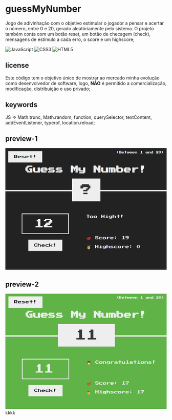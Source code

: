 # guessMyNumber

Jogo de adivinhação com o objetivo estimular o jogador a pensar e acertar o número, entre 0 e 20, gerado aleatóriamente pelo sistema. O projeto também conta com um botão reset, um botão de checagem (check), mensagens de estímulo a cada erro, o score e um highscore; 

![JavaScript](https://img.shields.io/badge/javascript-%23323330.svg?style=for-the-badge&logo=javascript&logoColor=%23F7DF1E) ![CSS3](https://img.shields.io/badge/css3-%231572B6.svg?style=for-the-badge&logo=css3&logoColor=white) ![HTML5](https://img.shields.io/badge/html5-%23E34F26.svg?style=for-the-badge&logo=html5&logoColor=white)

## license

Este código tem o objetivo único de mostrar ao mercado minha evolução como desenvolvedor de software, logo, **NÃO** é permitido a comercialização, modificação, distribuição e uso privado;

## keywords

JS => Math.trunc, Math.random, function, querySelector, textContent, addEventListener, typerof, location.reload;

## preview-1

![preview](https://github.com/scaramuzza/guessMyNumber/blob/main/going.png)

## preview-2

![preview](https://github.com/scaramuzza/guessMyNumber/blob/main/winner.png)
kkkk
